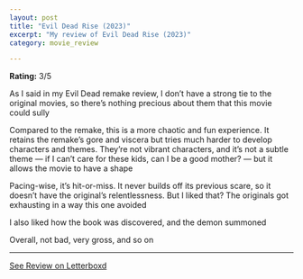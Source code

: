 ```yaml
---
layout: post
title: "Evil Dead Rise (2023)"
excerpt: "My review of Evil Dead Rise (2023)"
category: movie_review

---
```


**Rating:** 3/5

As I said in my Evil Dead remake review, I don’t have a strong tie to the original movies, so there’s nothing precious about them that this movie could sully

Compared to the remake, this is a more chaotic and fun experience. It retains the remake’s gore and viscera but tries much harder to develop characters and themes. They’re not vibrant characters, and it’s not a subtle theme — if I can’t care for these kids, can I be a good mother? — but it allows the movie to have a shape

Pacing-wise, it’s hit-or-miss. It never builds off its previous scare, so it doesn’t have the original’s relentlessness. But I liked that? The originals got exhausting in a way this one avoided

I also liked how the book was discovered, and the demon summoned

Overall, not bad, very gross, and so on

<hr>

[See Review on Letterboxd](https://boxd.it/4eA0y3)

